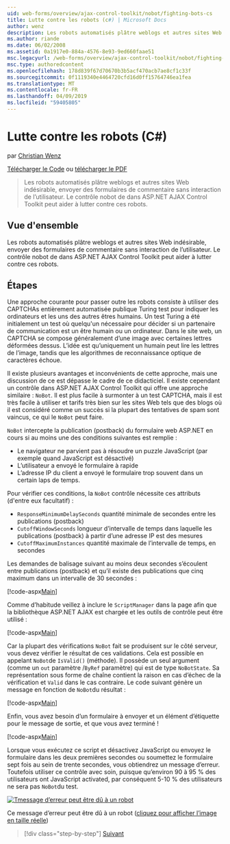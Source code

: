 ```yaml
---
uid: web-forms/overview/ajax-control-toolkit/nobot/fighting-bots-cs
title: Lutte contre les robots (c#) | Microsoft Docs
author: wenz
description: Les robots automatisés plâtre weblogs et autres sites Web indésirable, envoyer des formulaires de commentaire sans interaction de l’utilisateur. Le contrôle nobot de dans la Con AJAX ASP.NET...
ms.author: riande
ms.date: 06/02/2008
ms.assetid: 0a1917e0-884a-4576-8e93-9ed660faae51
msc.legacyurl: /web-forms/overview/ajax-control-toolkit/nobot/fighting-bots-cs
msc.type: authoredcontent
ms.openlocfilehash: 178d839f67d70670b3b5acf470acb7ae8cf1c33f
ms.sourcegitcommit: 0f1119340e4464720cfd16d0ff15764746ea1fea
ms.translationtype: MT
ms.contentlocale: fr-FR
ms.lasthandoff: 04/09/2019
ms.locfileid: "59405805"
---
```

# <a name="fighting-bots-c"></a>Lutte contre les robots (C#)

par [Christian Wenz](https://github.com/wenz)

[Télécharger le Code](http://download.microsoft.com/download/9/3/f/93f8daea-bebd-4821-833b-95205389c7d0/NoBot0.cs.zip) ou [télécharger le PDF](http://download.microsoft.com/download/b/6/a/b6ae89ee-df69-4c87-9bfb-ad1eb2b23373/nobot0CS.pdf)

> Les robots automatisés plâtre weblogs et autres sites Web indésirable, envoyer des formulaires de commentaire sans interaction de l’utilisateur. Le contrôle nobot de dans ASP.NET AJAX Control Toolkit peut aider à lutter contre ces robots.


## <a name="overview"></a>Vue d'ensemble

Les robots automatisés plâtre weblogs et autres sites Web indésirable, envoyer des formulaires de commentaire sans interaction de l’utilisateur. Le contrôle nobot de dans ASP.NET AJAX Control Toolkit peut aider à lutter contre ces robots.

## <a name="steps"></a>Étapes

Une approche courante pour passer outre les robots consiste à utiliser des CAPTCHAs entièrement automatisée publique Turing test pour indiquer les ordinateurs et les uns des autres êtres humains. Un test Turing a été initialement un test où quelqu'un nécessaire pour décider si un partenaire de communication est un être humain ou un ordinateur. Dans le site web, un CAPTCHA se compose généralement d’une image avec certaines lettres déformées dessus. L’idée est qu’uniquement un humain peut lire les lettres de l’image, tandis que les algorithmes de reconnaissance optique de caractères échoue.

Il existe plusieurs avantages et inconvénients de cette approche, mais une discussion de ce est dépasse le cadre de ce didacticiel. Il existe cependant un contrôle dans ASP.NET AJAX Control Toolkit qui offre une approche similaire : `NoBot`. Il est plus facile à surmonter à un test CAPTCHA, mais il est très facile à utiliser et tarifs très bien sur les sites Web tels que des blogs où il est considéré comme un succès si la plupart des tentatives de spam sont vaincus, ce qui le `NoBot` peut faire.

`NoBot` intercepte la publication (postback) du formulaire web ASP.NET en cours si au moins une des conditions suivantes est remplie :

- Le navigateur ne parvient pas à résoudre un puzzle JavaScript (par exemple quand JavaScript est désactivé)
- L’utilisateur a envoyé le formulaire à rapide
- L’adresse IP du client a envoyé le formulaire trop souvent dans un certain laps de temps.

Pour vérifier ces conditions, la `NoBot` contrôle nécessite ces attributs (d'entre eux facultatif) :

- `ResponseMinimumDelaySeconds` quantité minimale de secondes entre les publications (postback)
- `CutoffWindowSeconds` longueur d’intervalle de temps dans laquelle les publications (postback) à partir d’une adresse IP est des mesures
- `CutoffMaximumInstances` quantité maximale de l’intervalle de temps, en secondes

Les demandes de balisage suivant au moins deux secondes s’écoulent entre publications (postback) et qu’il existe des publications que cinq maximum dans un intervalle de 30 secondes :

[!code-aspx[Main](fighting-bots-cs/samples/sample1.aspx)]

Comme d’habitude veillez à inclure le `ScriptManager` dans la page afin que la bibliothèque ASP.NET AJAX est chargée et les outils de contrôle peut être utilisé :

[!code-aspx[Main](fighting-bots-cs/samples/sample2.aspx)]

Car la plupart des vérifications `NoBot` fait se produisent sur le côté serveur, vous devez vérifier le résultat de ces validations. Cela est possible en appelant `NoBot`de `IsValid()` (méthode). Il possède un seul argument (comme un `out` paramètre /`ByRef` paramètre) qui est de type `NoBotState`. Sa représentation sous forme de chaîne contient la raison en cas d’échec de la vérification et `Valid` dans le cas contraire. Le code suivant génère un message en fonction de `NoBot`du résultat :

[!code-aspx[Main](fighting-bots-cs/samples/sample3.aspx)]

Enfin, vous avez besoin d’un formulaire à envoyer et un élément d’étiquette pour le message de sortie, et que vous avez terminé !

[!code-aspx[Main](fighting-bots-cs/samples/sample4.aspx)]

Lorsque vous exécutez ce script et désactivez JavaScript ou envoyez le formulaire dans les deux premières secondes ou soumettez le formulaire sept fois au sein de trente secondes, vous obtiendrez un message d’erreur. Toutefois utiliser ce contrôle avec soin, puisque qu’environ 90 à 95 % des utilisateurs ont JavaScript activated, par conséquent 5-10 % des utilisateurs ne sera pas `NoBot`du test.


[![Tmessage d’erreur peut être dû à un robot](fighting-bots-cs/_static/image2.png)](fighting-bots-cs/_static/image1.png)

Ce message d’erreur peut être dû à un robot ([cliquez pour afficher l’image en taille réelle](fighting-bots-cs/_static/image3.png))

> [!div class="step-by-step"]
> [Suivant](fighting-bots-vb.md)
